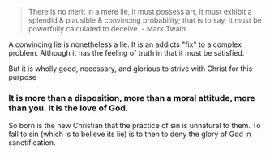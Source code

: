 > There is no merit in a mere lie, it must possess art, it must exhibit a splendid & plausible & convincing probability; that is to say, it must be powerfully calculated to deceive. - Mark Twain

A convincing lie is nonetheless a lie. It is an addicts "fix" to a complex problem. Although it has the feeling of truth in that it must be satisfied.

But it is wholly good, necessary, and glorious to strive with Christ for this purpose



### It is more than a disposition, more than a moral attitude, more than you. It is the love of God.

So born is the new Christian that the practice of sin is unnatural to them. To fall to sin (which is to believe its lie) is to then to deny the glory of God in sanctification.

